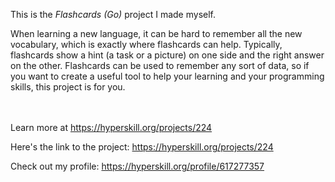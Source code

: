 This is the *Flashcards (Go)* project I made myself.


<p>When learning a new language, it can be hard to remember all the new vocabulary, which is exactly where flashcards can help. Typically, flashcards show a hint (a task or a picture) on one side and the right answer on the other. Flashcards can be used to remember any sort of data, so if you want to create a useful tool to help your learning and your programming skills, this project is for you.</p><br/><br/>Learn more at <a href="https://hyperskill.org/projects/224?utm_source=ide&utm_medium=ide&utm_campaign=ide&utm_content=project-card">https://hyperskill.org/projects/224</a>

Here's the link to the project: https://hyperskill.org/projects/224

Check out my profile: https://hyperskill.org/profile/617277357